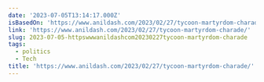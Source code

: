 ```yaml
---
date: '2023-07-05T13:14:17.000Z'
isBasedOn: 'https://www.anildash.com/2023/02/27/tycoon-martyrdom-charade/'
link: 'https://www.anildash.com/2023/02/27/tycoon-martyrdom-charade/'
slug: 2023-07-05-httpswwwanildashcom20230227tycoon-martyrdom-charade
tags:
  - politics
  - Tech
title: 'https://www.anildash.com/2023/02/27/tycoon-martyrdom-charade/'
---
```


